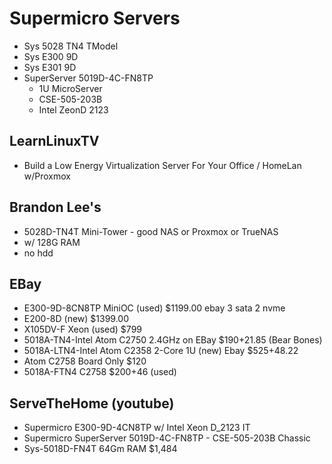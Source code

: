 # Supermicro Servers
- Sys 5028 TN4 TModel
- Sys E300 9D
- Sys E301 9D
- SuperServer 5019D-4C-FN8TP
  - 1U MicroServer
  - CSE-505-203B 
  - Intel ZeonD 2123
  
## LearnLinuxTV
  - Build a Low Energy Virtualization Server For Your Office / HomeLan w/Proxmox

## Brandon Lee's
- 5028D-TN4T Mini-Tower - good NAS or Proxmox or TrueNAS
- w/ 128G RAM
- no hdd

## EBay
- E300-9D-8CN8TP  MiniOC (used) $1199.00 ebay 3 sata 2 nvme
- E200-8D  (new)  $1399.00
- X105DV-F Xeon  (used) $799
- 5018A-TN4-Intel Atom C2750 2.4GHz on EBay $190+21.85 (Bear Bones)
- 5018A-LTN4-Intel Atom C2358 2-Core 1U (new) Ebay $525+48.22
- Atom C2758 Board Only $120
- 5018A-FTN4 C2758  $200+46 (used)

## ServeTheHome (youtube)
- Supermicro E300-9D-4CN8TP w/ Intel Xeon D_2123 IT
- Supermicro SuperServer 5019D-4C-FN8TP - CSE-505-203B Chassic
- Sys-5018D-FN4T  64Gm RAM  $1,484